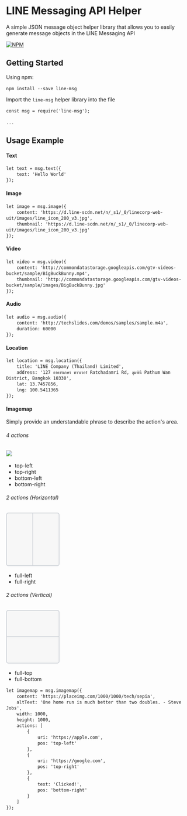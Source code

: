# LINE Messaging API Helper
A simple JSON message object helper library that allows you to easily generate message objects in the LINE Messaging API

[![NPM](https://nodei.co/npm/line-msg.png?downloads=true&stars=true)](https://nodei.co/npm/line-msg/)

## Getting Started
Using npm:
```
npm install --save line-msg
```
Import the `line-msg` helper library into the file
```
const msg = require('line-msg');

...
```

## Usage Example
#### Text
```
let text = msg.text({
    text: 'Hello World'
});
```
#### Image
```
let image = msg.image({
    content: 'https://d.line-scdn.net/n/_s1/_0/linecorp-web-uit/images/line_icon_200_v3.jpg',
    thumbnail: 'https://d.line-scdn.net/n/_s1/_0/linecorp-web-uit/images/line_icon_200_v3.jpg'
});
```
#### Video
```
let video = msg.video({
    content: 'http://commondatastorage.googleapis.com/gtv-videos-bucket/sample/BigBuckBunny.mp4',
    thumbnail: 'http://commondatastorage.googleapis.com/gtv-videos-bucket/sample/images/BigBuckBunny.jpg'
});
```
#### Audio
```
let audio = msg.audio({
    content: 'http://techslides.com/demos/samples/sample.m4a',
    duration: 60000
});
```
#### Location
```
let location = msg.location({
    title: 'LINE Company (Thailand) Limited',
    address: '127 อาคารเกษร ทาวเวอร์ Ratchadamri Rd, ลุมพินี Pathum Wan District, Bangkok 10330',
    lat: 13.7457856,
    lng: 100.5411365
});
```
#### Imagemap
Simply provide an understandable phrase to describe the action's area.
###### 4 actions
<img src="https://github.com/kanmanus/line-msg/blob/master/assets/templatey.png">

* top-left
* top-right
* bottom-left
* bottom-right

###### 2 actions (Horizontal)
<img src="https://github.com/kanmanus/line-msg/blob/master/assets/template2x.png">

* full-left
* full-right

###### 2 actions (Vertical)
<img src="https://github.com/kanmanus/line-msg/blob/master/assets/template2y.png">

* full-top
* full-bottom

```
let imagemap = msg.imagemap({
    content: 'https://placeimg.com/1000/1000/tech/sepia',
    altText: 'One home run is much better than two doubles. - Steve Jobs',
    width: 1000,
    height: 1000,
    actions: [
        {
            uri: 'https://apple.com',
            pos: 'top-left'
        },
        {
            uri: 'https://google.com',
            pos: 'top-right'
        },
        {
            text: 'Clicked!',
            pos: 'bottom-right'
        }
    ]
});
```

